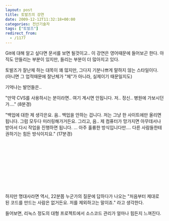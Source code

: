 ```yaml
---
layout: post
title: 토발즈의 강연
date: 2009-12-12T11:32:18+00:00
categories: 전산기술자
tags: ["토발즈"]
redirect_from:
  - /1177
---
```


Git에 대해 알고 싶다면 문서를 보면 될것이고.. 이 강연은 영어때문에 들어보곤 한다. 아직도 안들리는 부분이 있지만, 들리는 부분이 더 많아지고 있다.

토발즈가 잘난체 하는 대목이 꽤 많지만, 그다지 기분나쁘게 말하지 않는 스타일이다. (아니면 그 업적때문에 잘난체가 "체"가 아니라, 실제이기 때문일지도)

기억나는 발언들은..

"만약 CVS를 사용하시는 분이라면.. 여기 계시면 안됩니다. 저.. 정신.. 병원에 가보시던가...." (8분경)

"백업에 대한 제 생각은요. 음.. 백업을 안하는 겁니다. 저는 그냥 한 사이트에만 올리면 됩니다. 그럼 모두다 미러링해가거든요. 그리고, 음.. 제 컴퓨터가 망가지면 아무데서나 받아서 다시 작업을 진행하면 됩니다. ... 아주 훌륭한 방식입니다만.... 다른 사람들한테 권하기는 힘든 방식이지요." (17분경)

<object ><param name="movie" value="http://www.youtube.com/v/4XpnKHJAok8&amp;hl=ko_KR&amp;fs=1&amp;"></param><param name="allowFullScreen" value="true"></param><param name="allowscriptaccess" value="always"></param><embed src="http://www.youtube.com/v/4XpnKHJAok8&amp;hl=ko_KR&amp;fs=1&amp;" type="application/x-shockwave-flash" allowscriptaccess="always" allowfullscreen="true" ></embed></object>

하지만 명대사라면 역시, 22분쯤 누군가의 질문에 답하다가 나오는 "처음부터 제대로 된 코드를 만드는 사람은 없거든요. 저를 제외하고는 말이죠." 라고 생각한다.

들어보면, 리눅스 정도의 대형 프로젝트에서 소스코드 관리가 얼마나 힘든지 느껴진다.


<div id=comments>
</div>
